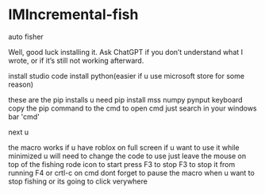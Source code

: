 # IMIncremental-fish
auto fisher

Well, good luck installing it. Ask ChatGPT if you don’t understand what I wrote, or if it’s still not working afterward.


install studio code install python(easier if u use microsoft store for some reason)

these are the pip installs u need
pip install mss numpy pynput keyboard
copy the pip command to the cmd
to open cmd just search in your windows bar 'cmd'

next u

the macro works if u have roblox on full screen if u want to use it while minimized u will need to change the code
to use just leave the mouse on top of the fishing rode icon to start press F3 to stop F3 to stop it from running F4 or crtl-c on cmd
dont forget to pause the macro when u want to stop fishing or its going to click verywhere

